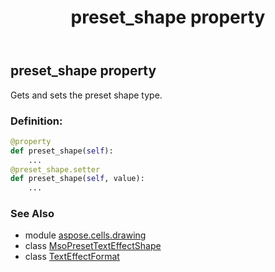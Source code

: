 ﻿---
title: preset_shape property
second_title: Aspose.Cells for Python via .NET API References
description: 
type: docs
weight: 80
url: /aspose.cells.drawing/texteffectformat/preset_shape/
is_root: false
---

## preset_shape property


Gets and sets the preset shape type.
### Definition:
```python
@property
def preset_shape(self):
    ...
@preset_shape.setter
def preset_shape(self, value):
    ...
```

### See Also
* module [aspose.cells.drawing](../../)
* class [MsoPresetTextEffectShape](/cells/python-net/aspose.cells.drawing/msopresettexteffectshape)
* class [TextEffectFormat](/cells/python-net/aspose.cells.drawing/texteffectformat)
